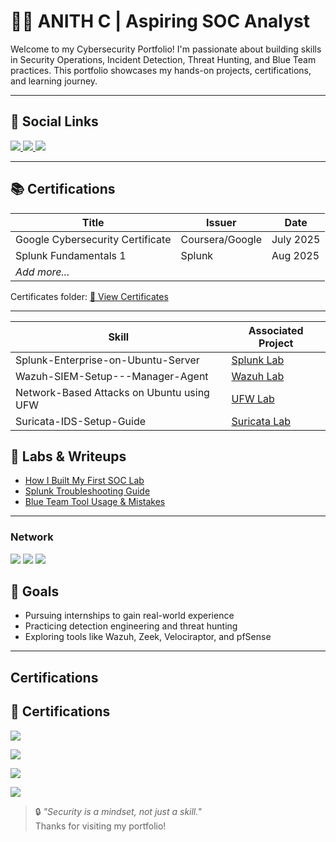 # 👨‍💻 ANITH C | Aspiring SOC Analyst

Welcome to my Cybersecurity Portfolio! I'm passionate about building skills in Security Operations, Incident Detection, Threat Hunting, and Blue Team practices. This portfolio showcases my hands-on projects, certifications, and learning journey.

---

## 🔗 Social Links

<a href="https://www.linkedin.com/in/anith2931/" target="_blank">
  <img src="https://img.shields.io/badge/-LinkedIn-0072b1?&style=for-the-badge&logo=linkedin&logoColor=white" />
</a>

<a href="https://www.instagram.com/_.anith_58._/" target="_blank">
  <img src="https://img.shields.io/badge/-Instagram-E4405F?&style=for-the-badge&logo=instagram&logoColor=white" />
</a>

<a href="mailto:anithaustian78@gamil.com" target="_blank">
  <img src="https://img.shields.io/badge/-Gmail-D14836?style=for-the-badge&logo=gmail&logoColor=white" />
</a>

---

## 📚 Certifications

| Title | Issuer | Date |
|-------|--------|------|
| Google Cybersecurity Certificate | Coursera/Google | July 2025 |
| Splunk Fundamentals 1 | Splunk | Aug 2025 |
| *Add more...* | | |

Certificates folder: [📁 View Certificates](./certificates)

---

| Skill                                         | Associated Project         |
|-----------------------------------------------|----------------------------|
| Splunk-Enterprise-on-Ubuntu-Server            | <a href="https://github.com/Anith58/Splunk-Enterprise-Installation-on-Ubuntu-Server"> Splunk Lab</a> |
| Wazuh-SIEM-Setup---Manager-Agent              | <a href="https://github.com/Anith58/Wazuh-SIEM-Setup---Manager-Agent"> Wazuh Lab</a>|
| Network-Based Attacks on Ubuntu using UFW     | <a href="https://github.com/Anith58/LogAnalysis-UFW-Ubuntu"> UFW Lab</a>||
| Suricata-IDS-Setup-Guide                      | <a href="https://github.com/Anith58/Suricata-IDS-Setup-Guide"> Suricata Lab</a>|



## 🧪 Labs & Writeups

- [How I Built My First SOC Lab](./labs/soc-first-lab.md)
- [Splunk Troubleshooting Guide](./labs/splunk-troubleshoot.md)
- [Blue Team Tool Usage & Mistakes](./labs/blueteam-mistakes.md)

---
### Network
<div>
    <img src="https://img.shields.io/badge/-Wireshark-1679A7?&style=for-the-badge&logo=Wireshark&logoColor=white" />
    <img src="https://img.shields.io/badge/-Suricata-EF3B2D?&style=for-the-badge&logo=Suricata&logoColor=white" />
    <img src="https://img.shields.io/badge/-Zeek-777BB4?&style=for-the-badge&logo=Zeek&logoColor=white" />
</div>

## 🚀 Goals

- Pursuing internships to gain real-world experience
- Practicing detection engineering and threat hunting
- Exploring tools like Wazuh, Zeek, Velociraptor, and pfSense

---
## Certifications 

## 🏅 Certifications

[<img src="https://img.shields.io/badge/-Cisco_Networking Essentials-1BA0D7?style=for-the-badge&logo=cisco&logoColor=white" />](https://drive.google.com/file/d/18EIK8nucOmpL-K-hTqTn1Jnm4yz0X2-g/view)

[<img src="https://img.shields.io/badge/-Cisco_Cybersecurity Essentials-005073?style=for-the-badge&logo=cisco&logoColor=white" />](https://drive.google.com/file/d/1lEUwYIRWvVzw_1UOmF69iGcKr9KJKZqE/view)

[<img src="https://img.shields.io/badge/-DLK_Career_Cloud Computing-FF4500?style=for-the-badge&logo=googlescholar&logoColor=white" />](https://drive.google.com/file/d/1VvuhmU4HpxaYeXrTaYSVR15FmGmS9OIL/view)

[<img src="https://img.shields.io/badge/-Forage_Cert-3b82f6?style=for-the-badge&logo=forage&logoColor=white" />](https://forage-uploads-prod.s3.amazonaws.com/completion-certificates/mfxGwGDp6WkQmtmTf/vcKAB5yYAgvemepGQ_mfxGwGDp6WkQmtmTf_MgdN9PcRM6jDHGd7y_1753169202952_completion_certificate.pdf)



> 🔒 *"Security is a mindset, not just a skill."*  
Thanks for visiting my portfolio!
